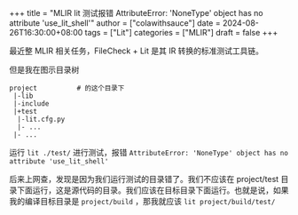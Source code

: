 +++
title = "MLIR lit 测试报错 AttributeError: 'NoneType' object has no attribute 'use_lit_shell'"
author = ["colawithsauce"]
date = 2024-08-26T16:30:00+08:00
tags = ["Lit"]
categories = ["MLIR"]
draft = false
+++

最近整 MLIR 相关任务，FileCheck + Lit 是其 IR 转换的标准测试工具链。

但是我在图示目录树

```nil
project          # 的这个目录下
 |-lib
 |-include
 |+test
  |-lit.cfg.py
  |- ...
 |- ...
```

运行 `lit ./test/` 进行测试，报错 `AttributeError: 'NoneType' object has no attribute 'use_lit_shell'`

后来上网查，发现是因为我们运行测试的目录错了。我们不应该在 project/test 目录下面运行，这是源代码的目录。我们应该在目标目录下面运行。也就是说，如果我的编译目标目录是 `project/build` ，那我就应该 `lit project/build/test/`
